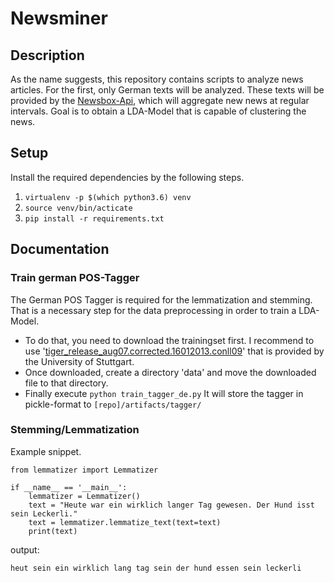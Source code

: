 # Newsminer

## Description
As the name suggests, this repository contains scripts to analyze news articles. 
For the first, only German texts will be analyzed. These texts will be provided by the [Newsbox-Api](https://newsbox.quving.com), which will aggregate new news at regular intervals.
Goal is to obtain a LDA-Model that is capable of clustering the news.


## Setup
Install the required dependencies by the following steps.
1. ```virtualenv -p $(which python3.6) venv```
2. ```source venv/bin/acticate```
3. ```pip install -r requirements.txt```

## Documentation
### Train german POS-Tagger
The German POS Tagger is required for the lemmatization and stemming. That is a necessary step for the data preprocessing
in order to train a LDA-Model.

- To do that, you need to download the trainingset first. I recommend to use 
'[tiger_release_aug07.corrected.16012013.conll09](https://www.ims.uni-stuttgart.de/documents/ressourcen/korpora/tiger-corpus/download/start.html)'
 that is provided by the University of Stuttgart.
- Once downloaded, create a directory 'data' and move the downloaded file to that directory.
- Finally execute ``` python train_tagger_de.py ``` It will store the tagger in pickle-format to 
```[repo]/artifacts/tagger/```
 
 
### Stemming/Lemmatization
Example snippet.
```
from lemmatizer import Lemmatizer

if __name__ == '__main__':
    lemmatizer = Lemmatizer()
    text = "Heute war ein wirklich langer Tag gewesen. Der Hund isst sein Leckerli."
    text = lemmatizer.lemmatize_text(text=text)
    print(text)
```

output:

```heut sein ein wirklich lang tag sein der hund essen sein leckerli```